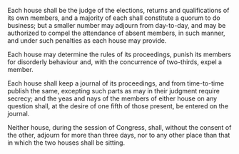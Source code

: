 Each house shall be the judge of the elections, returns and qualifications of its own members, and a majority of each shall constitute a quorum to do business; but a smaller number may adjourn from day-to-day, and may be authorized to compel the attendance of absent members, in such manner, and under such penalties as each house may provide.

Each house may determine the rules of its proceedings, punish its members for disorderly behaviour and, with the concurrence of two-thirds, expel a member.

Each house shall keep a journal of its proceedings, and from time-to-time publish the same, excepting such parts as may in their judgment require secrecy; and the yeas and nays of the members of either house on any question shall, at the desire of one fifth of those present, be entered on the journal.

Neither house, during the session of Congress, shall, without the consent of the other, adjourn for more than three days, nor to any other place than that in which the two houses shall be sitting.
